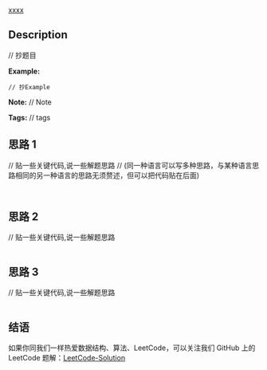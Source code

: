 [xxxx][title]

## Description
// 抄题目


**Example:**

```
// 抄Example
```

**Note:**
// Note

**Tags:** // tags


## 思路 1
// 贴一些关键代码,说一些解题思路
// (同一种语言可以写多种思路，与某种语言思路相同的另一种语言的思路无须赘述，但可以把代码贴在后面) 
```java

```
```javascript

```

## 思路 2
// 贴一些关键代码,说一些解题思路
```java

```

## 思路 3
// 贴一些关键代码,说一些解题思路
```kotlin

```

## 结语
   
如果你同我们一样热爱数据结构、算法、LeetCode，可以关注我们 GitHub 上的 LeetCode 题解：[LeetCode-Solution][ls]

[title]: https://leetcode.com/problems/xxxx
[ls]: https://github.com/SDE603/LeetCode-Solution
